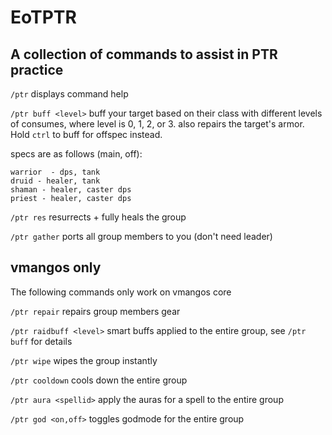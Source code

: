 # EoTPTR
## A collection of commands to assist in PTR practice

`/ptr`
displays command help

`/ptr buff <level>` 
buff your target based on their class with different levels of consumes, where level is 0, 1, 2, or 3.
also repairs the target's armor. Hold `ctrl` to buff for offspec instead.

specs are as follows (main, off):
```
warrior  - dps, tank
druid - healer, tank
shaman - healer, caster dps
priest - healer, caster dps
```

`/ptr res`
resurrects + fully heals the group

`/ptr gather`
ports all group members to you (don't need leader)

## vmangos only
The following commands only work on vmangos core

`/ptr repair`
repairs group members gear

`/ptr raidbuff <level>`
smart buffs applied to the entire group, see `/ptr buff` for details

`/ptr wipe`
wipes the group instantly

`/ptr cooldown`
cools down the entire group

`/ptr aura <spellid>`
apply the auras for a spell to the entire group

`/ptr god <on,off>`
toggles godmode for the entire group
